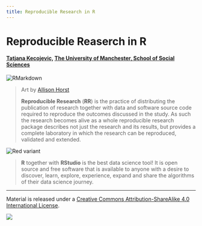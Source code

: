 ```yaml
---
title: Reproducible Research in R
---
```

# Reproducible Reaserch in R

#### [Tatjana Kecojevic,](https://www.linkedin.com/in/tatjana-kecojevic-803704143/) [The University of Manchester, School of Social Sciences](https://www.socialsciences.manchester.ac.uk)

![RMarkdown](/images/rmarkdown_wizards.png?width=40pc)

> Art by [Allison Horst](https://github.com/allisonhorst/stats-illustrations/blob/master/rstats-artwork/rmarkdown_wizards.png) 
>
> **Reproducible Research** (**RR**) is the practice of distributing the publication of research together with data and software source code required to reproduce the outcomes discussed in the study. As such the research becomes alive as a whole reproducible research package describes not just the research and its results, but provides a complete laboratory in which the research can be reproduced, validated and extended.


![Red variant](/images/ML.jpg?width=40pc)

> **R** together with **RStudio** is the best data science tool! It is open source and free software that is available to anyone with a desire to discover, learn, explore, experience, expand and share the algorithms of their data science journey.  


-----------------------------
Material is released under a [Creative Commons Attribution-ShareAlike 4.0 International License](https://creativecommons.org/licenses/by-sa/4.0/).

![](/images/cc_by_sa.jpg?width=5pc)

